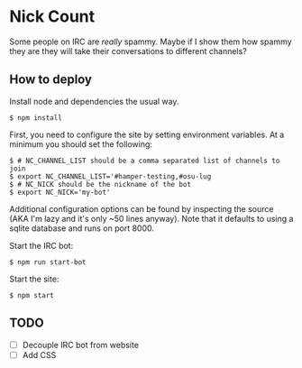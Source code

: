 Nick Count
==========

Some people on IRC are *really* spammy. Maybe if I show them how spammy they
are they will take their conversations to different channels?

How to deploy
-------------
Install node and dependencies the usual way.
```shell
$ npm install
```
First, you need to configure the site by setting environment variables. At a
minimum you should set the following:
```shell
$ # NC_CHANNEL_LIST should be a comma separated list of channels to join
$ export NC_CHANNEL_LIST='#hamper-testing,#osu-lug
$ # NC_NICK should be the nickname of the bot
$ export NC_NICK='my-bot'
```
Additional configuration options can be found by inspecting the source (AKA I'm
lazy and it's only ~50 lines anyway). Note that it defaults to using a sqlite
database and runs on port 8000.

Start the IRC bot:
```shell
$ npm run start-bot
```
Start the site:
```shell
$ npm start
```


TODO
----
- [ ] Decouple IRC bot from website
- [ ] Add CSS
